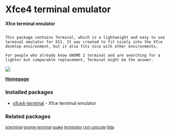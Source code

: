 # Xfce4 terminal emulator

__Xfce terminal emulator__

```

This package contains Terminal, which is a lightweight and easy to use
terminal emulator for X11. It was created to fit nicely into the Xfce
desktop environment, but it also fits nice with other environments.

For people who already know GNOME 2 terminal and are searching for a
lighter but comparable replacement, Terminal might be the answer.

```

[![](https://screenshots.debian.net/thumbnail/xfce4-terminal/)](https://screenshots.debian.net/screenshot/xfce4-terminal/)



**[Homepage](http://goodies.xfce.org/projects/applications/terminal)**

### Installed packages

* [xfce4-terminal](https://packages.debian.org/stretch/xfce4-terminal) - Xfce terminal emulator

### Related packages

<sub> [lxterminal](https://packages.debian.org/stretch/lxterminal) [gnome-terminal](https://packages.debian.org/stretch/gnome-terminal) [guake](https://packages.debian.org/stretch/guake) [terminator](https://packages.debian.org/stretch/terminator) [rxvt-unicode](https://packages.debian.org/stretch/rxvt-unicode) [tilda](https://packages.debian.org/stretch/tilda)  </sub>
